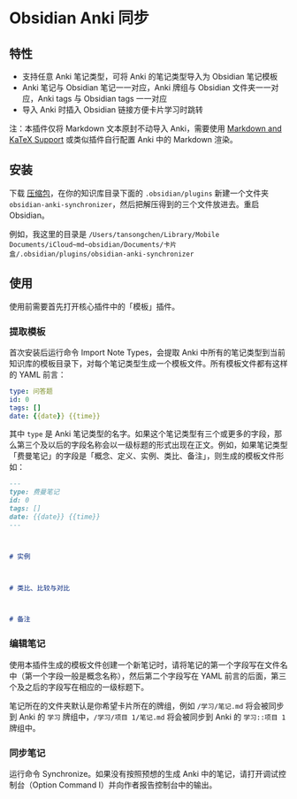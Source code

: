 # Obsidian Anki 同步

## 特性

- 支持任意 Anki 笔记类型，可将 Anki 的笔记类型导入为 Obsidian 笔记模板
- Anki 笔记与 Obsidian 笔记一一对应，Anki 牌组与 Obsidian 文件夹一一对应，Anki tags 与 Obsidian tags 一一对应
- 导入 Anki 时插入 Obsidian 链接方便卡片学习时跳转

注：本插件仅将 Markdown 文本原封不动导入 Anki，需要使用 [Markdown and KaTeX Support](https://ankiweb.net/shared/info/1087328706) 或类似插件自行配置 Anki 中的 Markdown 渲染。

## 安装

下载 [压缩包](https://github.com/tansongchen/obsidian-anki-synchronizer/releases/download/v0.0.1/dist.zip)，在你的知识库目录下面的 `.obsidian/plugins` 新建一个文件夹 `obsidian-anki-synchronizer`，然后把解压得到的三个文件放进去。重启 Obsidian。

例如，我这里的目录是 `/Users/tansongchen/Library/Mobile Documents/iCloud~md~obsidian/Documents/卡片盒/.obsidian/plugins/obsidian-anki-synchronizer`

## 使用

使用前需要首先打开核心插件中的「模板」插件。

### 提取模板

首次安装后运行命令 Import Note Types，会提取 Anki 中所有的笔记类型到当前知识库的模板目录下，对每个笔记类型生成一个模板文件。所有模板文件都有这样的 YAML 前言：

```yaml
type: 问答题
id: 0
tags: []
date: {{date}} {{time}}
```

其中 `type` 是 Anki 笔记类型的名字。如果这个笔记类型有三个或更多的字段，那么第三个及以后的字段名称会以一级标题的形式出现在正文。例如，如果笔记类型「费曼笔记」的字段是「概念、定义、实例、类比、备注」，则生成的模板文件形如：

```markdown
---
type: 费曼笔记
id: 0
tags: []
date: {{date}} {{time}}
---



# 实例



# 类比、比较与对比



# 备注


```

### 编辑笔记

使用本插件生成的模板文件创建一个新笔记时，请将笔记的第一个字段写在文件名中（第一个字段一般是概念名称），然后第二个字段写在 YAML 前言的后面，第三个及之后的字段写在相应的一级标题下。

笔记所在的文件夹默认是你希望卡片所在的牌组，例如 `/学习/笔记.md` 将会被同步到 Anki 的 `学习` 牌组中，`/学习/项目 1/笔记.md` 将会被同步到 Anki 的 `学习::项目 1` 牌组中。

### 同步笔记

运行命令 Synchronize。如果没有按照预想的生成 Anki 中的笔记，请打开调试控制台（Option Command I）并向作者报告控制台中的输出。
